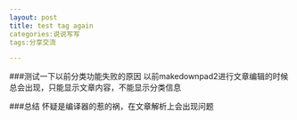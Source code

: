 ```yaml
---
layout: post
title: test tag again
categories:说说写写
tags:分享交流

---
```

###测试一下以前分类功能失败的原因
以前makedownpad2进行文章编辑的时候总会出现，只能显示文章内容，不能显示分类信息

###总结 
怀疑是编译器的惹的祸，在文章解析上会出现问题

